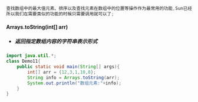 ```java
查找数组中的最大值元素、排序以及查找元素在数组中的位置等操作作为最常用的功能,Sun已经帮我们封装成了对应的方法;
所以我们在需要类似的功能的时候只需要调用就可以了;
```

#### Arrays.toString\(int\[\] arr\)

* ##### 返回指定数组内容的字符串表示形式

```java
import java.util.*;
class Demo11{
	public static void main(String[] args){
		int[] arr = {12,3,1,10,8};
		String info = Arrays.toString(arr);
		System.out.println("数组元素:"+info);
	}
}
```



